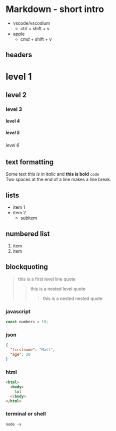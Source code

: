 # Markdown - short intro

- vscode/vscodium
  - ctrl + shift + v
- apple
  - cmd + shift + v

## headers

# level 1

## level 2

### level 3

#### level 4

##### level 5

###### level 6

## text formatting

Some text _this is in italic_ and **this is bold** `code`  
Two spaces at the end of a line makes a line break.

## lists

- item 1
- item 2
  - subitem

## numbered list

1. item
2. item

<div style="page-break-after:always;"></div>

## blockquoting

> this is a first level line quote
>
> > this is a nested level quote
> >
> > > this is a nested nested quote

### javascript

```js
const numbers = 10;
```

### json

```json
{
  "firstname": "Matt",
  "age": 20
}
```

### html

```html
<html>
  <body>
    lol
  </body>
</html>
```

### terminal or shell

```shell
node -v
```
